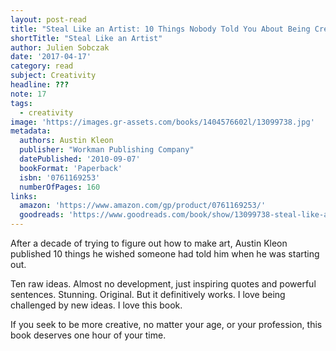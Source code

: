 ```yaml
---
layout: post-read
title: "Steal Like an Artist: 10 Things Nobody Told You About Being Creative"
shortTitle: "Steal Like an Artist"
author: Julien Sobczak
date: '2017-04-17'
category: read
subject: Creativity
headline: ???
note: 17
tags:
  - creativity
image: 'https://images.gr-assets.com/books/1404576602l/13099738.jpg'
metadata:
  authors: Austin Kleon
  publisher: "Workman Publishing Company"
  datePublished: '2010-09-07'
  bookFormat: 'Paperback'
  isbn: '0761169253'
  numberOfPages: 160
links:
  amazon: 'https://www.amazon.com/gp/product/0761169253/'
  goodreads: 'https://www.goodreads.com/book/show/13099738-steal-like-an-artist'
---
```


After a decade of trying to figure out how to make art, Austin Kleon published 10 things he wished someone had told him when he was starting out.

Ten raw ideas. Almost no development, just inspiring quotes and powerful sentences. Stunning. Original. But it definitively works. I love being challenged by new ideas. I love this book.

If you seek to be more creative, no matter your age, or your profession, this book deserves one hour of your time. 
